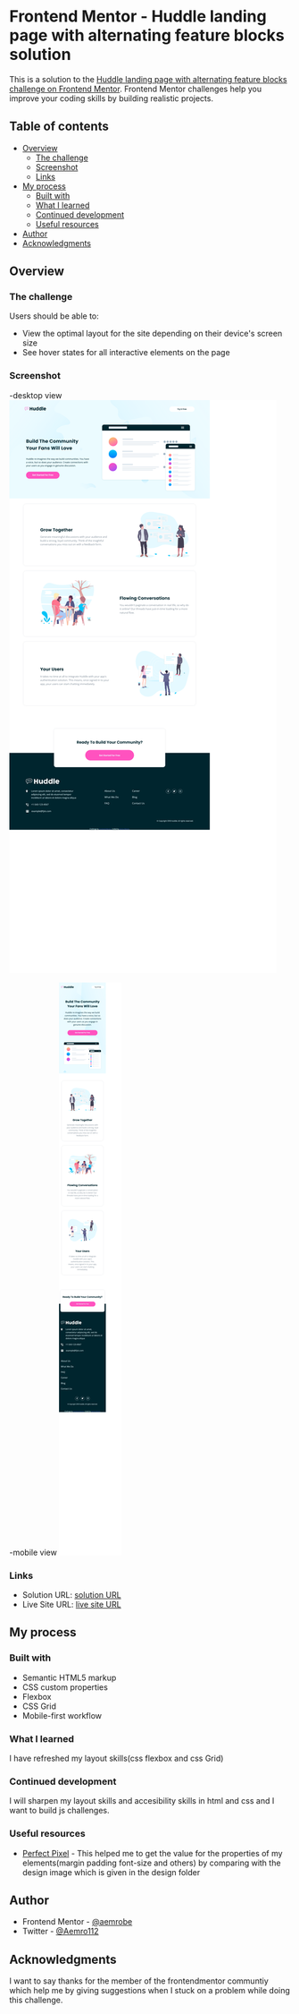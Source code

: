 # Frontend Mentor - Huddle landing page with alternating feature blocks solution

This is a solution to the [Huddle landing page with alternating feature blocks challenge on Frontend Mentor](https://www.frontendmentor.io/challenges/huddle-landing-page-with-alternating-feature-blocks-5ca5f5981e82137ec91a5100). Frontend Mentor challenges help you improve your coding skills by building realistic projects.

## Table of contents

- [Overview](#overview)
  - [The challenge](#the-challenge)
  - [Screenshot](#screenshot)
  - [Links](#links)
- [My process](#my-process)
  - [Built with](#built-with)
  - [What I learned](#what-i-learned)
  - [Continued development](#continued-development)
  - [Useful resources](#useful-resources)
- [Author](#author)
- [Acknowledgments](#acknowledgments)

## Overview

### The challenge

Users should be able to:

- View the optimal layout for the site depending on their device's screen size
- See hover states for all interactive elements on the page

### Screenshot

-desktop view
![](./screenshot-of-my-solution/huddle-desktop-view.png)

-mobile view
![](./screenshot-of-my-solution/huddle-mobile-view.png)

### Links

- Solution URL: [solution URL](https://www.frontendmentor.io/solutions/responsive-huddle-page-with-css-flexbos-and-grid-xSXbhgJf11)
- Live Site URL: [live site URL](https://aemrobe.github.io/huddle-landing-with-Alternating-feature-block/)

## My process

### Built with

- Semantic HTML5 markup
- CSS custom properties
- Flexbox
- CSS Grid
- Mobile-first workflow

### What I learned

I have refreshed my layout skills(css flexbox and css Grid)

### Continued development

I will sharpen my layout skills and accesibility skills in html and css and I want to build js challenges.

### Useful resources

- [Perfect Pixel](https://chrome.google.com/webstore/detail/perfectpixel-by-welldonec/dkaagdgjmgdmbnecmcefdhjekcoceebi?hl=en) - This helped me to get the value for the properties of my elements(margin padding font-size and others) by comparing with the design image which is given in the design folder

## Author

- Frontend Mentor - [@aemrobe](https://www.frontendmentor.io/profile/aemrobe)
- Twitter - [@Aemro112](https://www.twitter.com/Aemro112)

## Acknowledgments

I want to say thanks for the member of the frontendmentor communtiy which help me by giving suggestions when I stuck on a problem while doing this challenge.
